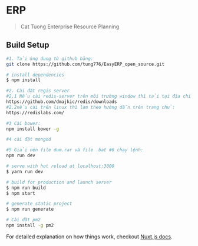 # ERP

> Cat Tuong Enterprise Resource Planning

## Build Setup

```bash
#1. Tải ứng dụng từ github bằng:
git clone https://github.com/tung776/EasyERP_open_source.git

# install dependencies
$ npm install

#2. Cài đặt regis server
#2.1 Nếu cài redis-server trên môi trường window thì tải tại địa chỉ:
https://github.com/dmajkic/redis/downloads
#2.2nếu cài trên linux thì làm theo hướng dẫn trên trang chủ:
https://redislabs.com/

#3 Cài bower:
npm install bower -g

#4 cài đặt mongod

#5 Giải nén file dum.rar và file .bat #6 chạy lệnh:
npm run dev

# serve with hot reload at localhost:3000
$ yarn run dev

# build for production and launch server
$ npm run build
$ npm start

# generate static project
$ npm run generate

# Cài đặt pm2
npm install -g pm2
```

For detailed explanation on how things work, checkout [Nuxt.js docs](https://nuxtjs.org).
